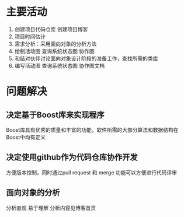 # 主要活动
1. 创建项目代码仓库 创建项目博客
2. 项目时间估计
3. 需求分析：采用面向对象的分析方法
4. 绘制活动图 查询系统状态图 协作图
5. 和结对伙伴讨论面向对象设计阶段的准备工作，查找所需的类库
6. 编写活动图 查询系统状态图 协作图文档

# 问题解决
## 决定基于Boost库来实现程序
Boost库具有优秀的质量和丰富的功能，软件所需的大部分算法和数据结构在Boost中均有定义
## 决定使用github作为代码仓库协作开发
方便版本控制，同时通过pull request 和 merge 功能可以方便进行代码评审
## 面向对象的分析
分析直观 易于理解 分析内容见博客首页
